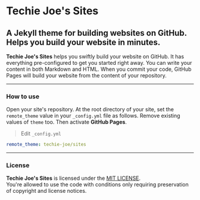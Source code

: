 # Techie Joe's Sites

A Jekyll theme for building websites on GitHub. Helps you build your website in minutes.
---

**Techie Joe's Sites** helps you swiftly build your website on GitHub. It has everything pre-configured to get you started right away. You can write your content in both Markdown and HTML. When you commit your code, GitHub Pages will build your website from the content of your repository.

---

### How to use

Open your site's repository. At the root directory of your site, set the `remote_theme` value in your `_config.yml` file as follows. Remove existing values of `theme` too. Then activate **GitHub Pages**.

> Edit `_config.yml`
```yml
remote_theme: techie-joe/sites
```

---
### License

**Techie Joe's Sites** is licensed under the [MIT LICENSE](//github.com/techie-joe/sites/blob/main/LICENSE).  
You're allowed to use the code with conditions only requiring preservation of copyright and license notices.
